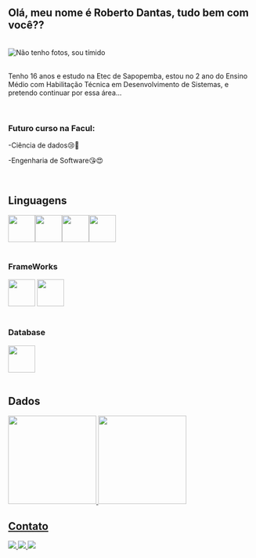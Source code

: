 ## Olá, meu nome é Roberto Dantas, tudo bem com você??

<!--
**Roberto-Dantas/Roberto-Dantas** is a ✨ _special_ ✨ repository because its `README.md` (this file) appears on your GitHub profile.
-->
</br>

<div>
  <img src="https://media.tenor.com/29Ok5pc0ivAAAAAd/gatinho-gato.gif" alt="Não tenho fotos, sou tímido"/>
</div>

</br>

<div>
  <p>Tenho 16 anos e estudo na Etec de Sapopemba, estou no 2 ano do Ensino Médio com Habilitação Técnica em Desenvolvimento de Sistemas, e pretendo continuar por essa área...</p>
  </br>
  <h3><b>Futuro curso na Facul:</b></h3>
  <p>-Ciência de dados😢🤪</p>
  <p>-Engenharia de Software😘😍</p>
</div>

</br>

## Linguagens
<!-- Logos de Linguagens em estudo -->
<div>
  <div>
    <img src="https://cdn.jsdelivr.net/gh/devicons/devicon/icons/html5/html5-original.svg" width="55" height="55"/><img src="https://cdn.jsdelivr.net/gh/devicons/devicon/icons/css3/css3-original.svg" width="55" height="55"/><img src="https://cdn.jsdelivr.net/gh/devicons/devicon/icons/javascript/javascript-original.svg" width="55" height="55"/><img src="https://cdn.jsdelivr.net/gh/devicons/devicon/icons/nodejs/nodejs-original.svg" width="55" height="55"/>
          
  </div>  
  </br>
  <h3>FrameWorks</h3>
  <div>
    <img src="https://cdn.jsdelivr.net/gh/devicons/devicon/icons/react/react-original.svg" width="55" height="55"/>
    <img src="https://logos-world.net/wp-content/uploads/2022/01/NET-Framework-Symbol.png" height="55" />  
  </div>
  </br>
  <h3>Database</h3>
  <div>
    <img src="https://cdn.jsdelivr.net/gh/devicons/devicon/icons/microsoftsqlserver/microsoftsqlserver-plain-wordmark.svg" width="55" height="55"/>
  </div>
</div>
</br>

## Dados
<div>
<a href="https://github.com/Roberto-Dantas">
  <img height="180em" src="https://github-readme-stats.vercel.app/api/top-langs/?username=roberto-dantas&layout=compact&langs_count=7&theme=dracula"/>
  <img height="180em" src="https://github-readme-stats.vercel.app/api?username=roberto-dantas&show_icons=true&theme=dracula&include_all_commits=true&count_private=true"/>
</div>

  ## Contato
<div>
  <a href="https://instagram.com/rooo_oh_?igshid=ZGUzMzM3NWJiOQ==" target="_blank">
    <img src="https://img.shields.io/badge/-Instagram-%23E4405F?style=for-the-badge&logo=instagram&logoColor=white" target="_blank">
  </a>
  <a href = "mailto:robertodantas990@gmail.com">
    <img src="https://img.shields.io/badge/Gmail-D14836?style=for-the-badge&logo=gmail&logoColor=white" target="_blank">
  </a>
  <a href="https://www.linkedin.com/in/roberto-dantas-095795218" target="_blank">
    <img src="https://img.shields.io/badge/-LinkedIn-%230077B5?style=for-the-badge&logo=linkedin&logoColor=white" target="_blank">
  </a>   
</div>
